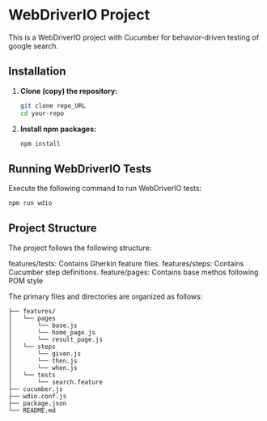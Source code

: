 # WebDriverIO Project

This is a WebDriverIO project with Cucumber for behavior-driven testing of google search.

## Installation

1. **Clone (copy) the repository:**

    ```bash
    git clone repo_URL
    cd your-repo
    ```

2. **Install npm packages:**

    ```bash
    npm install
    ```

## Running WebDriverIO Tests

Execute the following command to run WebDriverIO tests:

```bash
npm run wdio
```

## Project Structure
The project follows the following structure:

features/tests: Contains Gherkin feature files.
features/steps: Contains Cucumber step definitions.
feature/pages: Contains base methos following POM style

The primary files and directories are organized as follows:

```
├── features/
│   └── pages
│       └── base.js
│       └── home_page.js
│       └── result_page.js
│   └── steps
│       └── given.js
│       └── then.js
│       └── when.js
│   └── tests
│       └── search.feature
├── cucumber.js
├── wdio.conf.js
├── package.json
└── README.md
```
